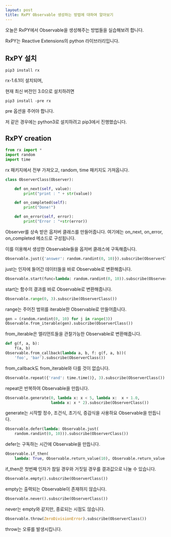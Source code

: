 ```yaml
---
layout: post
title: RxPY Observable 생성하는 방법에 대하여 알아보기
---
```


오늘은 RxPY에서 Observable을 생성해주는 방법들을 실습해보려 합니다.

RxPY는 Reactive Extensions의 python 라이브러리입니다.

## RxPY 설치

```
pip3 install rx
```

rx-1.6.1이 설치되며,

현재 최신 버전인 3.0으로 설치하려면

```
pip3 install -pre rx
```

pre 옵션을 주어야 합니다.

저 같은 경우에는 python3로 설치하려고 pip3에서 진행했습니다.

## RxPY creation

```python
from rx import *
import random
import time
```

rx 패키지에서 전부 가져오고, random, time 패키지도 가져옵니다.

```python
class ObserverClass(Observer):

    def on_next(self, value):
        print("print : " + str(value))

    def on_completed(self):
        print("Done!")

    def on_error(self, error):
        print("Error : "+str(error))
```

Observer를 상속 받은 옵저버 클래스를 만들어줍니다. 여기에는 on_next, on_error, on_completed 메소드로 구성됩니다.

이를 이용해서 생성한 Observable들을 옵저버 클래스에 구독해줍니다.

```python
Observable.just({'answer': random.randint(0, 10)}).subscribe(ObserverClass())
```

just는 인자에 들어간 데이터들을 바로 Observable로 변환해줍니다.

```python
Observable.start(func=lambda: random.randint(0, 10)).subscribe(ObserverClass())
```

start는 함수의 결과를 바로 Observable로 변환해줍니다.

```python
Observable.range(0, 3).subscribe(ObserverClass())
```

range는 주어진 범위를 iterable한 Observable로 만들어줍니다.

```python
gen = (random.randint(0, 10) for j in range(3))
Observable.from_iterable(gen).subscribe(ObserverClass())
```

from_iterable은 엘리먼트들을 관찰가능한 Observable로 변환해줍니다.

```python
def g(f, a, b):
    f(a, b)
Observable.from_callback(lambda a, b, f: g(f, a, b))(
    'foo', 'bar').subscribe(ObserverClass())
```

from_callback도 from_iterable와 다를 것이 없습니다.

```python
Observable.repeat({'rand': time.time()}, 3).subscribe(ObserverClass())
```

repeat은 반복하여 Observable을 만듭니다.

```python
Observable.generate(0, lambda x: x < 5, lambda x:  x + 1.0,
                    lambda x: x * 2).subscribe(ObserverClass())
```

generate는 시작할 정수, 조건식, 초기식, 증감식을 사용하요 Observable을 만듭니다.

```python
Observable.defer(lambda: Observable.just(
    random.randint(0, 10))).subscribe(ObserverClass())
```

defer는 구독하는 시간에 Observable을 만듭니다.

```python
Observable.if_then(
    lambda: True, Observable.return_value(10), Observable.return_value(20)).subscribe(ObserverClass())
```

if_then은 첫번째 인자가 참일 경우와 거짓일 경우를 결과값으로 나눌 수 있습니다.

```python
Observable.empty().subscribe(ObserverClass())
```

empty는 출력되는 Observable이 존재하지 않습니다.

```python
Observable.never().subscribe(ObserverClass())
```

never는 empty와 같지만, 종료되는 시점도 않습니다.

```python
Observable.throw(ZeroDivisionError).subscribe(ObserverClass())
```

throw는 오류를 발생시킵니다.

